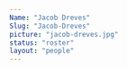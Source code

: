 ```yaml
---
Name: "Jacob Dreves"
Slug: "Jacob-Dreves"
picture: "jacob-dreves.jpg"
status: "roster"
layout: "people"
---
```

